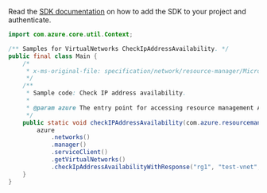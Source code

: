 Read the [SDK documentation](https://github.com/Azure/azure-sdk-for-java/blob/azure-resourcemanager_2.11.0/sdk/resourcemanager/azure-resourcemanager/README.md) on how to add the SDK to your project and authenticate.

```java
import com.azure.core.util.Context;

/** Samples for VirtualNetworks CheckIpAddressAvailability. */
public final class Main {
    /*
     * x-ms-original-file: specification/network/resource-manager/Microsoft.Network/stable/2021-05-01/examples/VirtualNetworkCheckIPAddressAvailability.json
     */
    /**
     * Sample code: Check IP address availability.
     *
     * @param azure The entry point for accessing resource management APIs in Azure.
     */
    public static void checkIPAddressAvailability(com.azure.resourcemanager.AzureResourceManager azure) {
        azure
            .networks()
            .manager()
            .serviceClient()
            .getVirtualNetworks()
            .checkIpAddressAvailabilityWithResponse("rg1", "test-vnet", "10.0.1.4", Context.NONE);
    }
}
```
